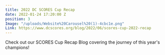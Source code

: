 ```yaml
---
title: 2022 DC SCORES Cup Recap
date: 2022-01-24 17:20:00 Z
position: 3
Image: "/uploads/Website%20Carousel%20(1)-4cbc1e.png"
Link: https://www.dcscores.org/blog/2022/06/scores-cup-2022-recap
---
```


Check out our SCORES Cup Recap Blog covering the journey of this year's champions!